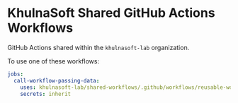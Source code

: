 # KhulnaSoft Shared GitHub Actions Workflows

GitHub Actions shared within the `khulnasoft-lab` organization.

To use one of these workflows:

```yaml
jobs:
  call-workflow-passing-data:
    uses: khulnasoft-lab/shared-workflows/.github/workflows/reusable-workflow.yml@main
    secrets: inherit
```
